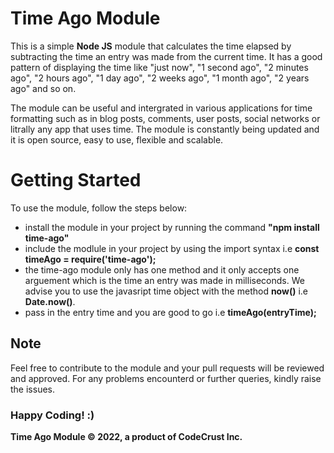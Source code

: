 
# Time Ago Module

This is a simple **Node JS** module that calculates the time elapsed by subtracting the time an entry was made from the current time. It has a good pattern of displaying the time like "just now", "1 second ago", "2 minutes ago", "2 hours ago", "1 day ago", "2 weeks ago", "1 month ago", "2 years ago" and so on. 

The module can be useful and intergrated in various applications for time formatting such as in blog posts, comments, user posts, social networks or litrally any app that uses time. The module is constantly being updated and it is open source, easy to use, flexible and scalable.

# Getting Started

To use the module, follow the steps below:
- install the module in your project by running the command **"npm install time-ago"**
- include the modlule in your project by using the import syntax i.e **const timeAgo = require('time-ago');**
- the time-ago module only has one method and it only accepts one arguement which is the time an entry was made in milliseconds. We advise you to use the javasript time object with the method **now()** i.e **Date.now()**.
- pass in the entry time and you are good to go i.e **timeAgo(entryTime);**

## Note

Feel free to contribute to the module and your pull requests will be reviewed and approved. For any problems encounterd or further queries, kindly raise the issues.

### Happy Coding! :)

**Time Ago Module &copy; 2022, a product of CodeCrust Inc.**

